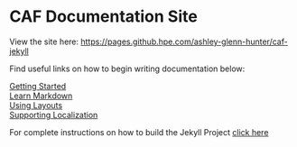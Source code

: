 # CAF Documentation Site

View the site here: https://pages.github.hpe.com/ashley-glenn-hunter/caf-jekyll

Find useful links on how to begin writing documentation below:

[Getting Started](developer_docs/getting_started.md)  
[Learn Markdown](https://guides.github.com/features/mastering-markdown/)  
[Using Layouts](developer_docs/using_layouts.md)  
[Supporting Localization](developer_docs/localization.md)

For complete instructions on how to build the Jekyll Project [click here](developer_docs/building_jekyll.md)
